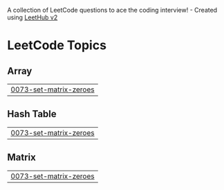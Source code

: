 A collection of LeetCode questions to ace the coding interview! - Created using [LeetHub v2](https://github.com/arunbhardwaj/LeetHub-2.0)
<!---LeetCode Topics Start-->
# LeetCode Topics
## Array
|  |
| ------- |
| [0073-set-matrix-zeroes](https://github.com/Udhays07/Problem-Solving/tree/master/0073-set-matrix-zeroes) |
## Hash Table
|  |
| ------- |
| [0073-set-matrix-zeroes](https://github.com/Udhays07/Problem-Solving/tree/master/0073-set-matrix-zeroes) |
## Matrix
|  |
| ------- |
| [0073-set-matrix-zeroes](https://github.com/Udhays07/Problem-Solving/tree/master/0073-set-matrix-zeroes) |
<!---LeetCode Topics End-->